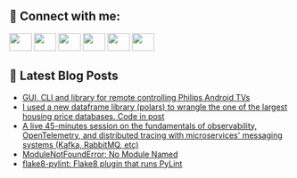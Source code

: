## 🔎 Connect with me:
[<img height="32" width="40" src="https://cdn.jsdelivr.net/npm/simple-icons@v5/icons/telegram.svg" />](https://t.me/bullbesh)
[<img height="32" width="40" src="https://cdn.jsdelivr.net/npm/simple-icons@v5/icons/vk.svg" />](https://vk.com/bullbesh)
[<img height="32" width="40" src="https://cdn.jsdelivr.net/npm/simple-icons@v5/icons/twitter.svg" />](https://twitter.com/bullbesh1)
[<img height="32" width="40" src="https://cdn.jsdelivr.net/npm/simple-icons@v5/icons/instagram.svg" />](https://www.instagram.com/bullbesh)
[<img height="32" width="40" src="https://cdn.jsdelivr.net/npm/simple-icons@v5/icons/reddit.svg" />](https://www.reddit.com/user/bullbesh)
[<img height="32" width="40" src="https://cdn.jsdelivr.net/npm/simple-icons@v5/icons/youtube.svg" />](https://www.youtube.com/channel/UCtfjRs6uzgq5mfm8S06WTcg)

## 📕 Latest Blog Posts
<!-- BLOG-POST-LIST:START -->
- [GUI, CLI and library for remote controlling Philips Android TVs](https://www.reddit.com/r/Python/comments/u3m6ar/gui_cli_and_library_for_remote_controlling/)
- [I used a new dataframe library &lpar;polars&rpar; to wrangle the one of the largest housing price databases. Code in post](https://www.reddit.com/r/Python/comments/u3m0qp/i_used_a_new_dataframe_library_polars_to_wrangle/)
- [A live 45-minutes session on the fundamentals of observability, OpenTelemetry, and distributed tracing with microservices&#39; messaging systems &lpar;Kafka, RabbitMQ, etc&rpar;](https://www.reddit.com/r/Python/comments/u3kzsh/a_live_45minutes_session_on_the_fundamentals_of/)
- [ModuleNotFoundError: No Module Named](https://www.reddit.com/r/Python/comments/u3k2dh/modulenotfounderror_no_module_named/)
- [flake8-pylint: Flake8 plugin that runs PyLint](https://www.reddit.com/r/Python/comments/u3jj93/flake8pylint_flake8_plugin_that_runs_pylint/)
<!-- BLOG-POST-LIST:END -->
